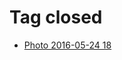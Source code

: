 <!--
title: Tag closed
date: 2020-06-28T14:51:44.857Z
tags:
-->
# Tag closed

 * [Photo 2016-05-24 18](144866489077.md)